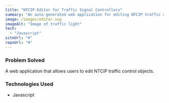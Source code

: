 ```yaml
---
title: "NTCIP Editor for Traffic Signal Controllers"
summary: "An auto-generated web application for editing NTCIP traffic control objects."
image: /images/editor.svg
imageAlt: "Image of traffic light"
tech:
  - "Javascript"
siteUrl: "#"
repoUrl: "#"
---
```


### Problem Solved

A web application that allows users to edit NTCIP traffic control objects.


### Technologies Used

- Javascript
